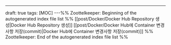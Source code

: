 ---
draft: true
tags: [MOC]
---%% Zoottelkeeper: Beginning of the autogenerated index file list  %%
 [[post/Docker/Docker Hub Repository 생성|Docker Hub Repository 생성]]
 [[post/Docker/Docker Hub에 Container 변경사항 저장(commit)|Docker Hub에 Container 변경사항 저장(commit)]]
%% Zoottelkeeper: End of the autogenerated index file list  %%
